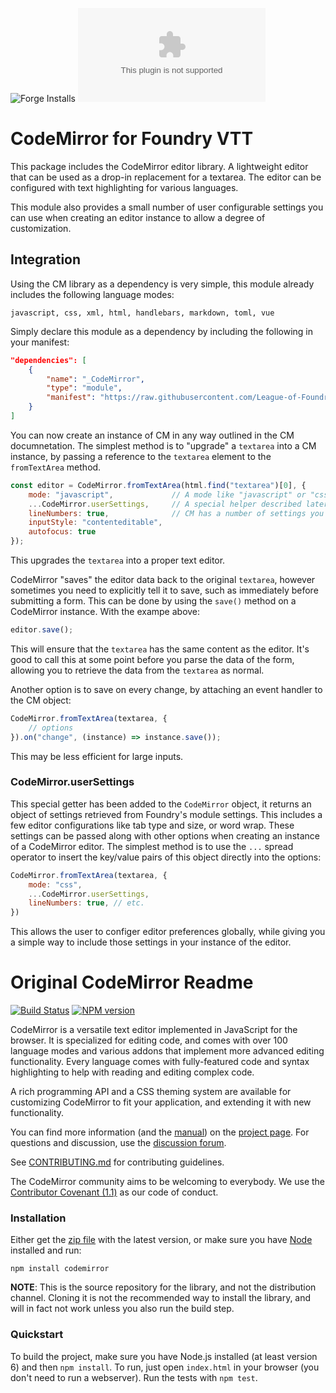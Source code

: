 ![Forge Installs](https://img.shields.io/badge/dynamic/json?label=Forge%20Installs&query=package.installs&suffix=%25&url=https%3A%2F%2Fforge-vtt.com%2Fapi%2Fbazaar%2Fpackage%2F_CodeMirror&colorB=4aa94a)
![Latest Release Download Count](https://img.shields.io/github/downloads/League-of-Foundry-Developers/codemirror-lib/latest/_CodeMirror.zip) 

# CodeMirror for Foundry VTT
This package includes the CodeMirror editor library. A lightweight editor that can be used as a drop-in replacement for a textarea. The editor can be configured with text highlighting for various languages.

This module also provides a small number of user configurable settings you can use when creating an editor instance to allow a degree of customization.
## Integration
Using the CM library as a dependency is very simple, this module already includes the following language modes:

```
javascript, css, xml, html, handlebars, markdown, toml, vue
```

Simply declare this module as a dependency by including the following in your manifest:

```json
"dependencies": [
    {
        "name": "_CodeMirror",
        "type": "module",
        "manifest": "https://raw.githubusercontent.com/League-of-Foundry-Developers/codemirror-lib/master/module.json"	
    }
]
```

You can now create an instance of CM in any way outlined in the CM documnetation. The simplest method is to "upgrade" a `textarea` into a CM instance, by passing a reference to the `textarea` element to the `fromTextArea` method.

```js
const editor = CodeMirror.fromTextArea(html.find("textarea")[0], { 
    mode: "javascript",             // A mode like "javascript" or "css"
    ...CodeMirror.userSettings,     // A special helper described later
    lineNumbers: true,              // CM has a number of settings you can configure
    inputStyle: "contenteditable",
    autofocus: true
});
```
This upgrades the `textarea` into a proper text editor.

CodeMirror "saves" the editor data back to the original `textarea`, however sometimes you need to explicitly tell it to save, such as immediately before submitting a form. This can be done by using the `save()` method on a CodeMirror instance. With the exampe above:

```js
editor.save();
```

This will ensure that the `textarea` has the same content as the editor. It's good to call this at some point before you parse the data of the form, allowing you to retrieve the data from the `textarea` as normal.

Another option is to save on every change, by attaching an event handler to the CM object:

```js
CodeMirror.fromTextArea(textarea, { 
    // options
}).on("change", (instance) => instance.save());
```

This may be less efficient for large inputs.

### CodeMirror.userSettings
This special getter has been added to the `CodeMirror` object, it returns an object of settings retrieved from Foundry's module settings. This includes a few editor configurations like tab type and size, or word wrap. These settings can be passed along with other options when creating an instance of a CodeMirror editor. The simplest method is to use the `...` spread operator to insert the key/value pairs of this object directly into the options:

```js
CodeMirror.fromTextArea(textarea, { 
    mode: "css",
    ...CodeMirror.userSettings,
    lineNumbers: true, // etc.
})
```

This allows the user to configer editor preferences globally, while giving you a simple way to include those settings in your instance of the editor.

# Original CodeMirror Readme

[![Build Status](https://travis-ci.org/codemirror/CodeMirror.svg)](https://travis-ci.org/codemirror/CodeMirror)
[![NPM version](https://img.shields.io/npm/v/codemirror.svg)](https://www.npmjs.org/package/codemirror)

CodeMirror is a versatile text editor implemented in JavaScript for
the browser. It is specialized for editing code, and comes with over
100 language modes and various addons that implement more advanced
editing functionality. Every language comes with fully-featured code
and syntax highlighting to help with reading and editing complex code.

A rich programming API and a CSS theming system are available for
customizing CodeMirror to fit your application, and extending it with
new functionality.

You can find more information (and the
[manual](https://codemirror.net/doc/manual.html)) on the [project
page](https://codemirror.net). For questions and discussion, use the
[discussion forum](https://discuss.codemirror.net/).

See
[CONTRIBUTING.md](https://github.com/codemirror/CodeMirror/blob/master/CONTRIBUTING.md)
for contributing guidelines.

The CodeMirror community aims to be welcoming to everybody. We use the
[Contributor Covenant
(1.1)](http://contributor-covenant.org/version/1/1/0/) as our code of
conduct.

### Installation

Either get the [zip file](https://codemirror.net/codemirror.zip) with
the latest version, or make sure you have [Node](https://nodejs.org/)
installed and run:

    npm install codemirror

**NOTE**: This is the source repository for the library, and not the
distribution channel. Cloning it is not the recommended way to install
the library, and will in fact not work unless you also run the build
step.

### Quickstart

To build the project, make sure you have Node.js installed (at least version 6)
and then `npm install`. To run, just open `index.html` in your
browser (you don't need to run a webserver). Run the tests with `npm test`.
